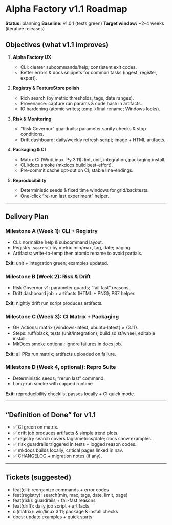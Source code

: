 # Alpha Factory v1.1 Roadmap

**Status:** planning
**Baseline:** v1.0.1 (tests green)
**Target window:** ~2–4 weeks (iterative releases)

## Objectives (what v1.1 improves)
1. **Alpha Factory UX**
   - CLI: clearer subcommands/help; consistent exit codes.
   - Better errors & docs snippets for common tasks (ingest, register, export).

2. **Registry & FeatureStore polish**
   - Rich search (by metric thresholds, tags, date ranges).
   - Provenance: capture run params & code hash in artifacts.
   - IO hardening (atomic writes; temp->final rename; Windows locks).

3. **Risk & Monitoring**
   - “Risk Governor” guardrails: parameter sanity checks & stop conditions.
   - Drift dashboard: daily/weekly refresh script; image + HTML artifacts.

4. **Packaging & CI**
   - Matrix CI (Win/Linux, Py 3.11): lint, unit, integration, packaging install.
   - CLI/docs smoke (mkdocs build best-effort).
   - Pre-commit cache opt-out on CI; stable line-endings.

5. **Reproducibility**
   - Deterministic seeds & fixed time windows for grid/backtests.
   - One-click “re-run last experiment” helper.

---

## Delivery Plan

### Milestone A (Week 1): CLI + Registry
- CLI: normalize help & subcommand layout.
- Registry: `search()` by metric min/max, tag, date; paging.
- Artifacts: write-to-temp then atomic rename to avoid partials.

**Exit**: unit + integration green; examples updated.

### Milestone B (Week 2): Risk & Drift
- Risk Governor v1: parameter guards; “fail fast” reasons.
- Drift dashboard job + artifacts (HTML + PNG); PS7 helper.

**Exit**: nightly drift run script produces artifacts.

### Milestone C (Week 3): CI Matrix + Packaging
- GH Actions: matrix {windows-latest, ubuntu-latest} × {3.11}.
- Steps: ruff/black, tests (unit/integration), build sdist/wheel, editable install.
- MkDocs smoke optional; ignore failures in docs job.

**Exit**: all PRs run matrix; artifacts uploaded on failure.

### Milestone D (Week 4, optional): Repro Suite
- Deterministic seeds; “rerun last” command.
- Long-run smoke with capped runtime.

**Exit**: reproducibility checklist passes locally + CI quick mode.

---

## “Definition of Done” for v1.1
- ✅ CI green on matrix.
- ✅ drift job produces artifacts & simple trend plots.
- ✅ registry search covers tags/metrics/date; docs show examples.
- ✅ risk guardrails triggered in tests + logged reason codes.
- ✅ mkdocs builds locally; critical pages linked in nav.
- ✅ CHANGELOG + migration notes (if any).

---

## Tickets (suggested)
- feat(cli): reorganize commands + error codes
- feat(registry): search(min, max, tags, date, limit, page)
- feat(risk): guardrails + fail-fast reasons
- feat(drift): daily job script + artifacts
- ci(matrix): win/linux 3.11; package & install checks
- docs: update examples + quick starts
